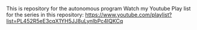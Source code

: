 This is repository for the autonomous program
Watch my Youtube Play list for the series in this repository: https://www.youtube.com/playlist?list=PL452R5eE3cqX1YH5JJ8uLynIbPc4IQKCq
